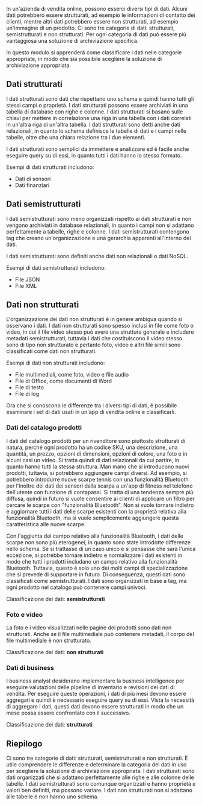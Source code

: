 In un'azienda di vendita online, possono esserci diversi tipi di dati. Alcuni dati potrebbero essere strutturati, ad esempio le informazioni di contatto dei clienti, mentre altri dati potrebbero essere non strutturati, ad esempio un'immagine di un prodotto. Ci sono tre categorie di dati: strutturati, semistrutturati e non strutturati. Per ogni categoria di dati può essere più vantaggiosa una soluzione di archiviazione specifica.

In questo modulo si apprenderà come classificare i dati nelle categorie appropriate, in modo che sia possibile scegliere la soluzione di archiviazione appropriata.

## <a name="structured-data"></a>Dati strutturati

I dati strutturati sono dati che rispettano uno schema e quindi hanno tutti gli stessi campi o proprietà. I dati strutturati possono essere archiviati in una tabella di database con righe e colonne. I dati strutturati si basano sulle chiavi per mettere in correlazione una riga in una tabella con i dati correlati in un'altra riga di un'altra tabella. I dati strutturati sono detti anche dati relazionali, in quanto lo schema definisce le tabelle di dati e i campi nelle tabelle, oltre che una chiara relazione tra i due elementi.

I dati strutturati sono semplici da immettere e analizzare ed è facile anche eseguire query su di essi, in quanto tutti i dati hanno lo stesso formato.

Esempi di dati strutturati includono:
* Dati di sensori
* Dati finanziari

## <a name="semi-structured-data"></a>Dati semistrutturati

I dati semistrutturati sono meno organizzati rispetto ai dati strutturati e non vengono archiviati in database relazionali, in quanto i campi non si adattano perfettamente a tabelle, righe e colonne. I dati semistrutturati contengono tag che creano un'organizzazione e una gerarchia apparenti all'interno dei dati.  

I dati semistrutturati sono definiti anche dati non relazionali o dati NoSQL.

Esempi di dati semistrutturati includono:
* File JSON
* File XML

## <a name="unstructured-data"></a>Dati non strutturati

L'organizzazione dei dati non strutturati è in genere ambigua quando si osservano i dati. I dati non strutturati sono spesso inclusi in file come foto o video, in cui il file video stesso può avere una struttura generale e includere metadati semistrutturati, tuttavia i dati che costituiscono il video stesso sono di tipo non strutturato e pertanto foto, video e altri file simili sono classificati come dati non strutturati.

Esempi di dati non strutturati includono:
* File multimediali, come foto, video e file audio
* File di Office, come documenti di Word
* File di testo
* File di log

Ora che si conoscono le differenze tra i diversi tipi di dati, è possibile esaminare i set di dati usati in un'app di vendita online e classificarli.

### <a name="product-catalog-data"></a>Dati del catalogo prodotti

I dati del catalogo prodotti per un rivenditore sono piuttosto strutturati di natura, perché ogni prodotto ha un codice SKU, una descrizione, una quantità, un prezzo, opzioni di dimensioni, opzioni di colore, una foto e in alcuni casi un video. Si tratta quindi di dati relazionali da cui partire, in quanto hanno tutti la stessa struttura. Man mano che si introducono nuovi prodotti, tuttavia, si potrebbero aggiungere campi diversi. Ad esempio, si potrebbero introdurre nuove scarpe tennis con una funzionalità Bluetooth per l'inoltro dei dati dei sensori dalla scarpa a un'app di fitness nel telefono dell'utente con funzione di contapassi. Si tratta di una tendenza sempre più diffusa, quindi in futuro si vuole consentire ai clienti di applicare un filtro per cercare le scarpe con "funzionalità Bluetooth". Non si vuole tornare indietro e aggiornare tutti i dati delle scarpe esistenti con la proprietà relativa alla funzionalità Bluetooth, ma si vuole semplicemente aggiungere questa caratteristica alle nuove scarpe.

Con l'aggiunta del campo relativo alla funzionalità Bluetooth, i dati delle scarpe non sono più eterogenei, in quanto sono state introdotte differenze nello schema. Se si trattasse di un caso unico e si pensasse che sarà l'unica eccezione, si potrebbe tornare indietro e normalizzare i dati esistenti in modo che tutti i prodotti includano un campo relativo alla funzionalità Bluetooth. Tuttavia, questo è solo uno dei molti campi di specializzazione che si prevede di supportare in futuro. Di conseguenza, questi dati sono classificati come semistrutturati. I dati sono organizzati in base a tag, ma ogni prodotto nel catalogo può contenere campi univoci.

Classificazione dei dati: **semistrutturati**

### <a name="photos-and-videos"></a>Foto e video

La foto e i video visualizzati nelle pagine dei prodotti sono dati non strutturati. Anche se il file multimediale può contenere metadati, il corpo del file multimediale è non strutturato.

Classificazione dei dati: **non strutturati**

### <a name="business-data"></a>Dati di business

I business analyst desiderano implementare la business intelligence per eseguire valutazioni delle pipeline di inventario e revisioni dei dati di vendita. Per eseguire queste operazioni, i dati di più mesi devono essere aggregati e quindi è necessario eseguire query su di essi. Vista la necessità di aggregare i dati, questi dati devono essere strutturati in modo che un mese possa essere confrontato con il successivo.

Classificazione dei dati: **strutturati**

## <a name="summary"></a>Riepilogo

Ci sono tre categorie di dati: strutturati, semistrutturati e non strutturati. È utile comprendere le differenze e determinare la categoria dei dati in uso per scegliere la soluzione di archiviazione appropriata. I dati strutturati sono dati organizzati che si adattano perfettamente alle righe e alle colonne delle tabelle. I dati semistrutturati sono comunque organizzati e hanno proprietà e valori ben definiti, ma possono variare. I dati non strutturati non si adattano alle tabelle e non hanno uno schema.
